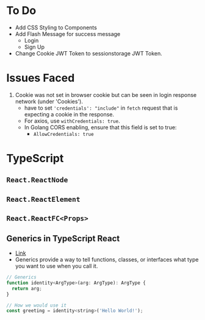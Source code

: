 # To Do

- Add CSS Styling to Components
- Add Flash Message for success message
    - Login
    - Sign Up
- Change Cookie JWT Token to sessionstorage JWT Token.

# Issues Faced

1. Cookie was not set in browser cookie but can be seen in login response network (under 'Cookies').
    - have to set `'credentials': "include"` in `fetch` request that is expecting a cookie in the response.
    - For axios, use `withCredentials: true`.
    - In Golang CORS enabling, ensure that this field is set to true:
        - `AllowCredentials: true`

# TypeScript

## `React.ReactNode`

## `React.ReactElement`

## `React.ReactFC<Props>`

## Generics in TypeScript React

- [Link](https://devtrium.com/posts/react-typescript-using-generics-in-react)
- Generics provide a way to tell functions, classes, or interfaces what type you want to use when you call it.

```js
// Generics
function identity<ArgType>(arg: ArgType): ArgType {
  return arg;
}

// How we would use it
const greeting = identity<string>('Hello World!');

```